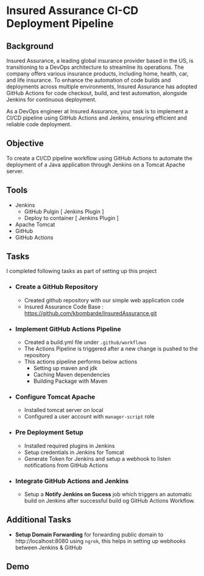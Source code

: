 
# Insured Assurance CI-CD Deployment Pipeline

## Background

Insured Assurance, a leading global insurance provider based in the US, is transitioning to a DevOps architecture to streamline its operations. The company offers various insurance products, including home, health, car, and life insurance. To enhance the automation of code builds and deployments across multiple environments, Insured Assurance has adopted GitHub Actions for code checkout, build, and test automation, alongside Jenkins for continuous deployment.

As a DevOps engineer at Insured Assurance, your task is to implement a CI/CD pipeline using GitHub Actions and Jenkins, ensuring efficient and reliable code deployment.

## Objective

To create a CI/CD pipeline workflow using GitHub Actions to automate the deployment of a Java application through Jenkins on a Tomcat Apache server.

## Tools

- Jenkins
    - GitHub Pulgin [ Jenkins Plugin ]
    - Deploy to container [ Jenkins Plugin ]
- Apache Tomcat
- GitHub
- GitHub Actions

## Tasks

I completed following tasks as part of setting up this project

- ### Create a GitHub Repository
    - Created github repository with our simple web application code
    - Insured Assurance Code Base : https://github.com/kbombarde/InsuredAssurance.git  
- ### Implement GitHub Actions Pipeline
    - Created a build.yml file under ```.github/workflows```
    - The Actions Pipeline is triggered after a new change is pushed to the repository
    - This actions pipeline performs below actions
        - Setting up maven and jdk
        - Caching Maven dependencies
        - Building Package with Maven
- ### Configure Tomcat Apache
    - Installed tomcat server on local
    - Configured a user account with ```manager-script``` role

- ### Pre Deployment Setup 
    - Installed required plugins in Jenkins
    - Setup credentials in Jenkins for Tomcat
    - Generate Token for Jenkins and setup a webhook to listen notifications from GitHub Actions

- ### Integrate GitHub Actions and Jenkins
    - Setup a **Notify Jenkins on Sucess** job which triggers an automatic build on Jenkins after successful build og GitHub Actions Workflow.

## Additional Tasks
- **Setup Domain Forwarding** for forwarding public domain to http://localhost:8080 using ```ngrok```, this helps in setting up webhooks between Jenkins & GitHub

## Demo